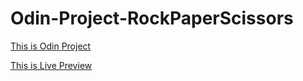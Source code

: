 # Odin-Project-RockPaperScissors
<a href="https://www.theodinproject.com/courses/foundations/lessons/rock-paper-scissors">This is Odin Project</a>

<a href="https://j9011303.github.io/Odin-Project-RockPaperScissors/index-new">This is Live Preview</a>
